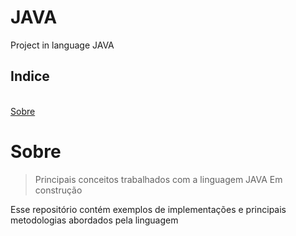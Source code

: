 # JAVA
Project in language JAVA




<h2>Indice</h2></br>
<a href="#Sobre">Sobre</a></br>


# Sobre

>Principais conceitos trabalhados com a linguagem JAVA
>Em construção
<p> Esse repositório contém exemplos de implementações e principais metodologias abordados pela linguagem
